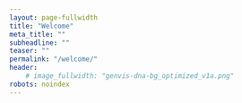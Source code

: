 ```yaml
---
layout: page-fullwidth
title: "Welcome"
meta_title: ""
subheadline: ""
teaser: ""
permalink: "/welcome/"
header:
    # image_fullwidth: "genvis-dna-bg_optimized_v1a.png"
robots: noindex
---
```

